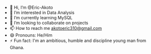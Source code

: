 - 👋 Hi, I’m @Eric-Akoto
- 👀 I’m interested in Data Analysis
- 🌱 I’m currently learning MySQL
- 💞️ I’m looking to collaborate on projects
- 📫 How to reach me akotoeric310@gmail.com
- 😄 Pronouns: He/Him
- ⚡ Fun fact: I'm an ambitious, humble and discipline young man from Ghana.

<!---
Eric-Akoto/Eric-Akoto is a ✨ special ✨ repository because its `README.md` (this file) appears on your GitHub profile.
You can click the Preview link to take a look at your changes.
--->
